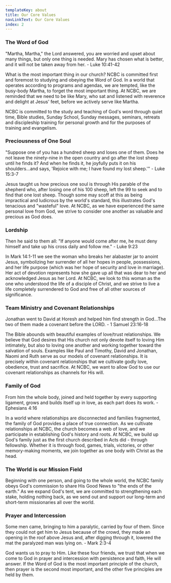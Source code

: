 ```yaml
---
templateKey: about
title: Our Core Values
navLinkText: Our Core Values
index: 2
---
```

### The Word of God

"Martha, Martha," the Lord answered, you are worried and upset about many things, but only one thing is needed. Mary has chosen what is better, and it will not be taken away from her. - Luke 10:41-42

What is the most important thing in our church? NCBC is committed first and foremost to studying and obeying the Word of God. In a world that operates according to programs and agendas, we are tempted, like the busy-body Martha, to forget the most important thing. At NCBC, we are reminded that we need to be like Mary, who sat and listened with reverence and delight at Jesus' feet, before we actively serve like Martha.

NCBC is committed to the study and teaching of God's word through quiet time, Bible studies, Sunday School, Sunday messages, seminars, retreats and discipleship training for personal growth and for the purposes of training and evangelism.

### Preciousness of One Soul

"Suppose one of you has a hundred sheep and loses one of them. Does he not leave the ninety-nine in the open country and go after the lost sheep until he finds it? And when he finds it, he joyfully puts it on his shoulders...and says, 'Rejoice with me; I have found my lost sheep.'" - Luke 15:3-7

Jesus taught us how precious one soul is through His parable of the shepherd who, after losing one of his 100 sheep, left the 99 to seek and to find that one lost sheep. Though some may scoff at this as being impractical and ludicrous by the world's standard, this illustrates God's tenacious and "wasteful" love. At NCBC, as we have experienced the same personal love from God, we strive to consider one another as valuable and precious as God does.

### Lordship

Then he said to them all: "If anyone would come after me, he must deny himself and take up his cross daily and follow me." - Luke 9:23

In Mark 14:1-11 we see the woman who breaks her alabaster jar to anoint Jesus, symbolizing her surrender of all her hopes in people, possessions, and her life purpose (which was her hope of security and love in marriage). Her act of devotion represents how she gave up all that was dear to her and acknowledged Jesus as her Lord. At NCBC, we look to this woman as the one who understood the life of a disciple of Christ, and we strive to live a life completely surrendered to God and free of all other sources of significance.

### Team Ministry and Covenant Relationships

Jonathan went to David at Horesh and helped him find strength in God...The two of them made a covenant before the LORD. - 1 Samuel 23:16-18

The Bible abounds with beautiful examples of love/trust relationships. We believe that God desires that His church not only devote itself to loving Him intimately, but also to loving one another and working together toward the salvation of souls. Examples like Paul and Timothy, David and Jonathan, Naomi and Ruth serve as our models of covenant relationships. It is precisely within covenant relationships that we cultivate godly love, obedience, trust and sacrifice. At NCBC, we want to allow God to use our covenant relationships as channels for His will.

### Family of God

From him the whole body, joined and held together by every supporting ligament, grows and builds itself up in love, as each part does its work. - Ephesians 4:16

In a world where relationships are disconnected and families fragmented, the family of God provides a place of true connection. As we cultivate relationships at NCBC, the church becomes a web of love, and we participate in establishing God's history and roots. At NCBC, we build up God's family just as the first church described in Acts did - through fellowship. Whether it is through food, games, trials, victories, or other memory-making moments, we join together as one body with Christ as the head.

### The World is our Mission Field

Beginning with one person, and going to the whole world, the NCBC family obeys God's commission to share His Good News to "the ends of the earth." As we expand God's tent, we are committed to strengthening each stake, holding nothing back, as we send out and support our long-term and short-term missionaries all over the world.

### Prayer and Intercession

Some men came, bringing to him a paralytic, carried by four of them. Since they could not get him to Jesus because of the crowd, they made an opening in the roof above Jesus and, after digging through it, lowered the mat the paralyzed man was lying on. - Mark 2:3-4

God wants us to pray to Him. Like these four friends, we trust that when we come to God in prayer and intercession with persistence and faith, He will answer. If the Word of God is the most important principle of the church, then prayer is the second most important, and the other five principles are held by them.
